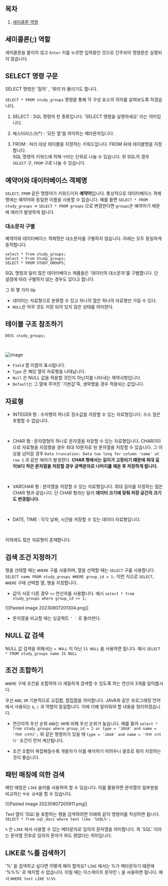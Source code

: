 ## 목차
1. [세미콜론 역할](https://github.com/JxxHxxx/sql-master/new/master/src/docs/chapter2.md#세미콜론(;)_역할)

## 세미콜론(;) 역할

세미콜론을 붙이지 않고 `Enter` 키를 누르면 입력중인 것으로 간주되어 명령문은 실행되지 않습니다.

## SELECT 명령 구문
SELECT 명령은 '질의' , '쿼리'라 불리기도 합니다. 

`SELECT * FROM study_groups` 명령을 통해 각 구성 요소의 의미를 살펴보도록 하겠습니다.

1. SELECT : SQL 명령의 한 종류입니다. 'SELECT 명령을 실행하세요' 라는 의미입니다.

2. 애스터리스크(*) : '모든 열'을 의미하는 메타문자입니다.
3. FROM : 처리 대상 테이블을 지정하는 키워드입니다. FROM 뒤에 테이블명을 지정합니다.   
SQL 명령의 키워드에 의해 `구`라는 단위로 나눌 수 있습니다. 위 SQL의 경우 `SELECT` 구, `FROM` 구로 나눌 수 있습니다.

## 예약어와 데이터베이스 객체명
`SELECT`, `FROM` 같은 명령어가 키워드이자 **예약어**입니다. 통상적으로 데이터베이스 객체명에는 예약어와 동일한 이름을 사용할 수 없습니다.
예를 들면 `SELECT * FROM study_groups` -> `SELECT * FROM groups` 으로 변경한다면 `groups`은 예약어기 때문에 에러가 발생하게 됩니다.

### 대소문자 구별
예약어와 데이터베이스 객체명은 대소문자를 구별하지 않습니다. 아래는 모두 동일하게 동작합니다.
```
select * from study_groups;
Select * From Study_groups;
SELECT * FROM STUDY_GROUPS;
```

SQL 명령과 달리 많은 데이터베이스 제품들은 '데이터의 대소문자'를 구별합니다. 단 설정에 따라 구별하지 않는 경우도 있다고 합니다.

그 외 몇 가지 tip
- 데이터는 자료형으로 분류할 수 있고 하나의 열은 하나의 자료형만 가질 수 있다.
- `NULL`은 아무 것도 저장 되어 있지 않은 상태를 의미한다.

## 테이블 구조 참조하기

```
DESC study_groups;
```
<br>

![image](https://github.com/JxxHxxx/sql-master/assets/87173870/9763ecd4-88fe-4707-96ac-3d9230a79bb5)

- `Field` 열 이름이 표시됩니다.
- `Type` 은 해당 열의 자료형을 나태닙니다.
- `Null` 은 NULL 값을 허용할 것인지 아닌지를 나타내는 제약사항입니다.
- `Default`는 그 열에 주어진 '기본값'즉, 생략했을 경우 적용되는 값입니다.

## 자료형
- INTEGER 형 : 수치형의 하나로 정수값을 저장할 수 있는 자료형입니다. 수소 점은 포함할 수 없습니다.
<br>

- CHAR 형 : 문자열형의 하나로 문자열을 저장할 수 있는 자료형입니다. CHAR(10)으로 자료형을 지정했을 경우 최대 10문자로 된 문자열을 저장할 수 있습니다. 그 이상을 넘어갈 경우
  `Data truncation: Data too long for column 'name' at row 1` 과 같은 에러가 발생한다.  **CHAR 형에서는 길이가 고정되기 떄문에 최대 길이보다 작은 문자열을 저장할 경우 공백문자로 나머지를 채운 후 저장하게 됩니다.**
<br>

- VARCHAR 형 : 문자열을 저장할 수 있는 자료형입니다. 최대 길이를 지정하는 점은 CHAR 형과 같습니다. 단 CHAR 형과는 달리 **데이터 크기에 맞춰 저장 공간의 크기도 변경됩니다.**
<br>

- DATE, TIME : 각각 날짜, 시간을 저장할 수 있는 데이터 자료형입니다.
<br>

이외에도 많은 자료형이 존재합니다.


## 검색 조건 지정하기
행을 선태할 때는 `WHERE`  구를 사용하며, 열을 선택할 때는 `SELECT` 구를 사용합니다. `SELECT name FROM study_groups WHERE group_id = 1;` 이런 식으로 `SELECT`, `WHERE` 구에 선택할 열, 행을 지정합니다.

-  값이 서로 다른 경우 `<>`  연산자를 사용합니다. 예시 `select * from study_groups where group_id <> 1;` 

![[Pasted image 20230807201304.png]]

- 문자열을 비교할 때는 싱글쿼트 `' '` 로 둘러싼다.


## NULL 값 검색
NULL 값 검색을 위해서는 `= NULL` 이 아닌 `IS NULL` 을 사용하면 됩니다. 예시 `SELECT * FROM study_groups name IS NULL`


## 조건 조합하기
`WHERE` 구에 조건을 조합하여 더 세밀하게 검색할 수 있도록 하는 연산자 3개를 알아봅시다. 

우선 `AND`, `OR`  기본적으로 교집합, 합집합을 의미합니다. JAVA와 같은 프로그래밍 언어에서 사용되는 `&`, `|` 과 역할이 동일합니다. 이에 더해 알아둬야 할 내용을 정리하겠습니다.

- 연산자의 우선 순위 `AND`는 `OR`에 비해 우선 순위가 높습니다. 예를 들어 `select * from study_groups where group_id = 2 or type = 'JAVA' and name = '자바 스터디';` 와 같은 명령어가 있을 때 `type = 'JAVA' and name = '자바 스터디'` 조건이 먼저 계산됩니다.

- 조건 조합이 복잡해질수록 개발자가 이를 해석하기 어려우니 괄호로 묶어 지정하는 것이 좋습니다.


## 패턴 매칭에 의한 검색
패턴 매칭은 `LIKE` 술어를 사용하여 할 수 있습니다. 이를 활용하면 문자열의 일부분을 비교하는 `부분 검색`을 할 수 있습니다.

![[Pasted image 20230807205911.png]]

Text 열이 'SQL'을 포함하는 행을 검색하려면 아래와 같이 명령어를 작성하면 됩니다.
`SELECT * from sql_docs where text like '%SQL%';`

`%` 은 `LIKE` 에서 사용할 수 있는 메타문자로 임의의 문자열을 의미합니다. 즉 'SQL' 이라는 문자열 전후로 임의의 문자가 와도 괜찮다는 의미입니다.

## LIKE로 %를 검색하기
'%' 을 검색하고 싶다면 어떻게 해야 할까요? `LIKE` 에서는 %가 메타문자기 떄문에 '%%%' 로 매치할 수 없습니다. 이럴 때는 이스케이프 문자인 `\` 을 사용하면 됩니다. 예시  `WHERE text LIKE %\%%` 
